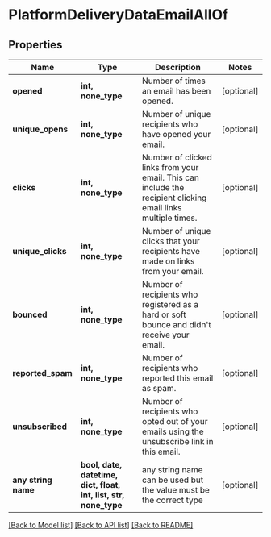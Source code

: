 # PlatformDeliveryDataEmailAllOf


## Properties
Name | Type | Description | Notes
------------ | ------------- | ------------- | -------------
**opened** | **int, none_type** | Number of times an email has been opened. | [optional] 
**unique_opens** | **int, none_type** | Number of unique recipients who have opened your email. | [optional] 
**clicks** | **int, none_type** | Number of clicked links from your email. This can include the recipient clicking email links multiple times. | [optional] 
**unique_clicks** | **int, none_type** | Number of unique clicks that your recipients have made on links from your email. | [optional] 
**bounced** | **int, none_type** | Number of recipients who registered as a hard or soft bounce and didn't receive your email. | [optional] 
**reported_spam** | **int, none_type** | Number of recipients who reported this email as spam. | [optional] 
**unsubscribed** | **int, none_type** | Number of recipients who opted out of your emails using the unsubscribe link in this email. | [optional] 
**any string name** | **bool, date, datetime, dict, float, int, list, str, none_type** | any string name can be used but the value must be the correct type | [optional]

[[Back to Model list]](../README.md#documentation-for-models) [[Back to API list]](../README.md#documentation-for-api-endpoints) [[Back to README]](../README.md)



